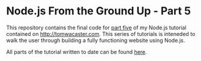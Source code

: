# Node.js From the Ground Up - Part 5

This repository contains the final code for [part five](http://tomwacaster.com/node-js-tutorial-part-05/)
of my Node.js tutorial contained on http://tomwacaster.com.  This series of tutorials
is inteneded to walk the user through building a fully functioning website using Node.js.

All parts of the tutorial written to date can be found
[here](http://tomwacaster.com/building-a-fully-functioning-website-in-node-js/).
